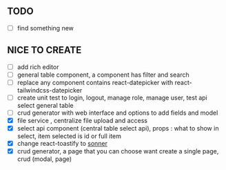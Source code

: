 ## TODO

-   [ ] find something new

## NICE TO CREATE

-   [ ] add rich editor
-   [ ] general table component, a component has filter and search
-   [ ] replace any component contains react-datepicker with react-tailwindcss-datepicker
-   [ ] create unit test to login, logout, manage role, manage user, test api select general table
-   [ ] crud generator with web interface and options to add fields and model
-   [x] file service , centralize file upload and access
-   [x] select api component (central table select api), props : what to show in select, item selected is id or full item
-   [x] change react-toastify to [sonner](https://github.com/emilkowalski/sonner)
-   [x] crud generator, a page that you can choose want create a single page, crud (modal, page)
